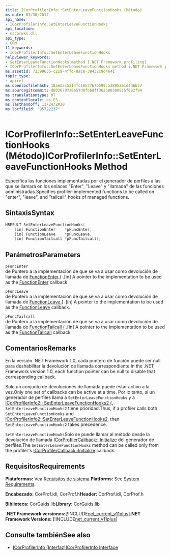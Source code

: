 ```yaml
---
title: ICorProfilerInfo::SetEnterLeaveFunctionHooks (Método)
ms.date: 03/30/2017
api_name:
- ICorProfilerInfo.SetEnterLeaveFunctionHooks
api_location:
- mscorwks.dll
api_type:
- COM
f1_keywords:
- ICorProfilerInfo::SetEnterLeaveFunctionHooks
helpviewer_keywords:
- SetEnterLeaveFunctionHooks method [.NET Framework profiling]
- ICorProfilerInfo::SetEnterLeaveFunctionHooks method [.NET Framework profiling]
ms.assetid: 72399636-c219-4ffd-8ac8-39432c9d4641
topic_type:
- apiref
ms.openlocfilehash: 18aed5c5314fc1057767b599c538952a1d4d6b57
ms.sourcegitcommit: d8020797a6657d0fbbdff362b80300815f682f94
ms.translationtype: MT
ms.contentlocale: es-ES
ms.lasthandoff: 11/24/2020
ms.locfileid: "95722237"
---
```

# <a name="icorprofilerinfosetenterleavefunctionhooks-method"></a><span data-ttu-id="7c52a-102">ICorProfilerInfo::SetEnterLeaveFunctionHooks (Método)</span><span class="sxs-lookup"><span data-stu-id="7c52a-102">ICorProfilerInfo::SetEnterLeaveFunctionHooks Method</span></span>

<span data-ttu-id="7c52a-103">Especifica las funciones implementadas por el generador de perfiles a las que se llamará en los enlaces "Enter", "Leave" y "llamada" de las funciones administradas.</span><span class="sxs-lookup"><span data-stu-id="7c52a-103">Specifies profiler-implemented functions to be called on "enter", "leave", and "tailcall" hooks of managed functions.</span></span>  
  
## <a name="syntax"></a><span data-ttu-id="7c52a-104">Sintaxis</span><span class="sxs-lookup"><span data-stu-id="7c52a-104">Syntax</span></span>  
  
```cpp  
HRESULT SetEnterLeaveFunctionHooks(  
    [in] FunctionEnter    *pFuncEnter,  
    [in] FunctionLeave    *pFuncLeave,  
    [in] FunctionTailcall *pFuncTailcall);  
```  
  
## <a name="parameters"></a><span data-ttu-id="7c52a-105">Parámetros</span><span class="sxs-lookup"><span data-stu-id="7c52a-105">Parameters</span></span>  

 `pFuncEnter`  
 <span data-ttu-id="7c52a-106">de Puntero a la implementación de que se va a usar como devolución de llamada de [FunctionEnter (](functionenter-function.md) .</span><span class="sxs-lookup"><span data-stu-id="7c52a-106">[in] A pointer to the implementation to be used as the [FunctionEnter](functionenter-function.md) callback.</span></span>  
  
 `pFuncLeave`  
 <span data-ttu-id="7c52a-107">de Puntero a la implementación de que se va a usar como devolución de llamada de [FunctionLeave (](functionleave-function.md) .</span><span class="sxs-lookup"><span data-stu-id="7c52a-107">[in] A pointer to the implementation to be used as the [FunctionLeave](functionleave-function.md) callback.</span></span>  
  
 `pFuncTailcall`  
 <span data-ttu-id="7c52a-108">de Puntero a la implementación de que se va a usar como devolución de llamada de [FunctionTailcall (](functiontailcall-function.md) .</span><span class="sxs-lookup"><span data-stu-id="7c52a-108">[in] A pointer to the implementation to be used as the [FunctionTailcall](functiontailcall-function.md) callback.</span></span>  
  
## <a name="remarks"></a><span data-ttu-id="7c52a-109">Comentarios</span><span class="sxs-lookup"><span data-stu-id="7c52a-109">Remarks</span></span>  

 <span data-ttu-id="7c52a-110">En la versión .NET Framework 1,0, cada puntero de función puede ser null para deshabilitar la devolución de llamada correspondiente.</span><span class="sxs-lookup"><span data-stu-id="7c52a-110">In the .NET Framework version 1.0, each function pointer can be null to disable that corresponding callback.</span></span>  
  
 <span data-ttu-id="7c52a-111">Solo un conjunto de devoluciones de llamada puede estar activo a la vez.</span><span class="sxs-lookup"><span data-stu-id="7c52a-111">Only one set of callbacks can be active at a time.</span></span> <span data-ttu-id="7c52a-112">Por lo tanto, si un generador de perfiles llama a `SetEnterLeaveFunctionHooks` y a [ICorProfilerInfo2:: SetEnterLeaveFunctionHooks2 (](icorprofilerinfo2-setenterleavefunctionhooks2-method.md), `SetEnterLeaveFunctionHooks2` tiene prioridad.</span><span class="sxs-lookup"><span data-stu-id="7c52a-112">Thus, if a profiler calls both `SetEnterLeaveFunctionHooks` and [ICorProfilerInfo2::SetEnterLeaveFunctionHooks2](icorprofilerinfo2-setenterleavefunctionhooks2-method.md), then `SetEnterLeaveFunctionHooks2` takes precedence.</span></span>  
  
 <span data-ttu-id="7c52a-113">`SetEnterLeaveFunctionHooks`Solo se puede llamar al método desde la devolución de llamada [ICorProfilerCallback:: Initialize](icorprofilercallback-initialize-method.md) del generador de perfiles.</span><span class="sxs-lookup"><span data-stu-id="7c52a-113">The `SetEnterLeaveFunctionHooks` method can be called only from the profiler's [ICorProfilerCallback::Initialize](icorprofilercallback-initialize-method.md) callback.</span></span>  
  
## <a name="requirements"></a><span data-ttu-id="7c52a-114">Requisitos</span><span class="sxs-lookup"><span data-stu-id="7c52a-114">Requirements</span></span>  

 <span data-ttu-id="7c52a-115">**Plataformas:** Vea [Requisitos de sistema](../../get-started/system-requirements.md).</span><span class="sxs-lookup"><span data-stu-id="7c52a-115">**Platforms:** See [System Requirements](../../get-started/system-requirements.md).</span></span>  
  
 <span data-ttu-id="7c52a-116">**Encabezado:** CorProf.idl, CorProf.h</span><span class="sxs-lookup"><span data-stu-id="7c52a-116">**Header:** CorProf.idl, CorProf.h</span></span>  
  
 <span data-ttu-id="7c52a-117">**Biblioteca:** CorGuids.lib</span><span class="sxs-lookup"><span data-stu-id="7c52a-117">**Library:** CorGuids.lib</span></span>  
  
 <span data-ttu-id="7c52a-118">**.NET Framework versiones:**[!INCLUDE[net_current_v11plus](../../../../includes/net-current-v11plus-md.md)]</span><span class="sxs-lookup"><span data-stu-id="7c52a-118">**.NET Framework Versions:** [!INCLUDE[net_current_v11plus](../../../../includes/net-current-v11plus-md.md)]</span></span>  
  
## <a name="see-also"></a><span data-ttu-id="7c52a-119">Consulte también</span><span class="sxs-lookup"><span data-stu-id="7c52a-119">See also</span></span>

- [<span data-ttu-id="7c52a-120">ICorProfilerInfo (Interfaz)</span><span class="sxs-lookup"><span data-stu-id="7c52a-120">ICorProfilerInfo Interface</span></span>](icorprofilerinfo-interface.md)
